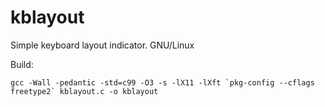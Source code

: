 # kblayout
Simple keyboard layout indicator. GNU/Linux

Build:

    gcc -Wall -pedantic -std=c99 -O3 -s -lX11 -lXft `pkg-config --cflags freetype2` kblayout.c -o kblayout
